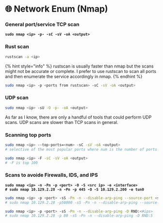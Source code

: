 # 🌐 Network Enum (Nmap)

### General port/service TCP scan

<pre class="language-bash" data-full-width="true"><code class="lang-bash"><strong>sudo nmap &#x3C;ip> -p- -sC -sV -oA &#x3C;output>
</strong></code></pre>

### Rust scan

```bash
rustscan -a <ip>
```

{% hint style="info" %}
rustscan is usually faster than nmap but the scans might not be accurate or complete. I prefer to use rustscan to scan all ports and then enumerate the service accordingly in nmap.
{% endhint %}

```bash
sudo nmap <ip> -p <ports from rustscan> -sC -sV -oA <output>
```

### UDP scan

```bash
sudo nmap <ip> -sU -O -p- -oA <output>
```

As far as I know, there are only a handful of tools that could perform UDP scans. UDP scans are slower than TCP scans in general.

### Scanning top ports

```bash
sudo nmap <ip> --top-ports=<num> -sC -sV -oA <output>
# selective of the most popular ports where num is the number of ports
```

```bash
sudo nmap <ip> -F -sC -sV -oA <output>
# -F is top 100
```

### Scans to avoide Firewalls, IDS, and IPS

<pre class="language-sh"><code class="lang-sh"><strong>sudo nmap &#x3C;ip> -n -Pn -p &#x3C;port> -O -S &#x3C;src ip> -e &#x3C;interface>
</strong><strong># sudo nmap 10.129.2.28 -n -Pn -p 445 -O -S 10.129.2.200 -e tun0
</strong></code></pre>

```bash
sudo nmap <ip> -p <port> -sS -Pn -n --disable-arp-ping --source-port <src port>
# sudo nmap 10.129.2.28 -p50000 -sS -Pn -n --disable-arp-ping --source-port 53
```

```bash
sudo nmap <ip> -p <port> -sS -Pn -n --disable-arp-ping -D RND:<#ips>
# sudo nmap 10.129.2.28 -p 80 -sS -Pn -n --disable-arp-ping -D RND:5
```
